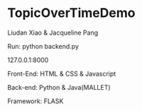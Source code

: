 # TopicOverTimeDemo
Liudan Xiao & Jacqueline Pang

Run: python backend.py

127.0.0.1:8000

Front-End: HTML & CSS & Javascript

Back-end: Python & Java(MALLET)

Framework: FLASK



